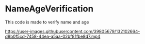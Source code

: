 # NameAgeVerification
This code is made to verify name and age




https://user-images.githubusercontent.com/39805679/132102664-d8b0f5cd-7458-44ea-a5aa-02bf81fbe8d7.mp4


